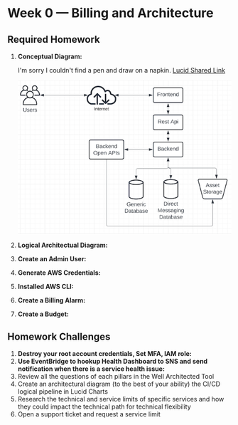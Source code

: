 # Week 0 — Billing and Architecture

## Required Homework

   1. **Conceptual Diagram:**

         I'm sorry I couldn't find a pen and draw on a napkin.
         [Lucid Shared Link](https://lucid.app/lucidchart/caf757ed-d7ec-4e83-aee7-c3b569b8f615/edit?viewport_loc=-13%2C9%2C1579%2C833%2C0_0&invitationId=inv_2659dc32-9e1e-429d-a0e0-54c406de6f68)

         ![Conceptual Diagram](assets/week-0-Murat-Conceptual_Diagram.png)

   2. **Logical Architectual Diagram:**
   
   3. **Create an Admin User:**
   
   4. **Generate AWS Credentials:**
   
   5. **Installed AWS CLI:**
   
   6. **Create a Billing Alarm:**
   
   7. **Create a Budget:**
##  Homework Challenges
   1. **Destroy your root account credentials, Set MFA, IAM role:**
   2. **Use EventBridge to hookup Health Dashboard to SNS and send notification when there is a service health issue:**
   3. Review all the questions of each pillars in the Well Architected Tool
   4. Create an architectural diagram (to the best of your ability) the CI/CD logical pipeline in Lucid Charts
   5. Research the technical and service limits of specific services and how they could impact the technical path for technical flexibility
   6. Open a support ticket and request a service limit
